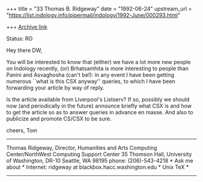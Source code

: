 +++
title = "33 Thomas B. Ridgeway"
date = "1992-06-24"
upstream_url = "https://list.indology.info/pipermail/indology/1992-June/000293.html"

+++
[Archive link](https://list.indology.info/pipermail/indology/1992-June/000293.html)

Status: RO

Hey there DW,

  You will be interested to know that (either) we have a lot more
  new people on Indology recently, (or) Brhatsamhita is more
  interesting to people than Panini and Asvaghosha (can't be!):
  in any event I have been getting numerous ``what is this CSX
  anyway'' queries, to which I have been forwarding your article
  by way of reply.

  Is the article available from Liverpool's Listserv?  If so,
  possibly we should now (and periodically in the future) announce
  briefly what CSX is and how to get the article so as to answer
  queries in advance en masse.  And also to publicize and promote
  CS/CSX to be sure.

cheers,
Tom
- - - - - - - - - - - - - - - - - - - - - - - - - - - -
Thomas Ridgeway, Director,
Humanities and Arts Computing Center/NorthWest Computing Support Center
35 Thomson Hall, University of Washington, DR-10
Seattle, WA 98195   phone: (206)-543-4218            *  Ask me about  *
Internet: ridgeway at blackbox.hacc.washington.edu      *    Unix TeX    *
- - - - - - - - - - - - - - - - - - - - - - - - - - - - -




